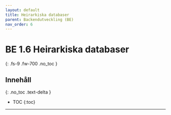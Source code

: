 ```yaml
---
layout: default
title: Heirarkiska databaser
parent: Backendutveckling (BE)
nav_order: 6
---
```


# BE 1.6 Heirarkiska databaser
{: .fs-9 .fw-700 .no_toc }

## Innehåll
{: .no_toc .text-delta }

- TOC
{:toc}

---
